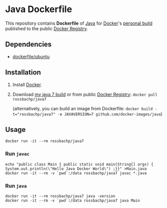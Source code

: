 # Java Dockerfile


This repository contains **Dockerfile** of [Java](https://www.java.com/) for [Docker](https://www.docker.io/)'s [personal build](https://index.docker.io/u/rossbachp/java7/) published to the public [Docker Registry](https://index.docker.io/).


## Dependencies

* [dockerfile/ubuntu](http://dockerfile.github.io/#/ubuntu)


## Installation

1. Install [Docker](https://www.docker.io/).

2. Download [my java 7 build](https://index.docker.io/u/rossbachp/java7/) or from public [Docker Registry](https://index.docker.io/): `docker pull rossbachp/java7`

   (alternatively, you can build an image from Dockerfile: `docker build -t="rossbachp/java7" -e JAVAVERSION=7 github.com/docker-images/java`)


## Usage

    docker run -it --rm rossbachp/java7

### Run `javac`

    echo "public class Main { public static void main(String[] args) { System.out.println(\"Hello Java Docker World\") ;}}" >Main.java
    docker run -it --rm -v `pwd`:/data rossbachp/java7 javac *.java

### Run `java`

    docker run -it --rm rossbachp/java7 java -version
    docker run -it --rm -v `pwd`:/data rossbachp/java7 java Main
